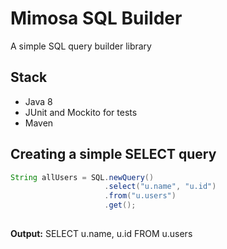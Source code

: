 # Mimosa SQL Builder
A simple SQL query builder library

## Stack

* Java 8
* JUnit and Mockito for tests
* Maven

## Creating a simple SELECT query

```java
String allUsers = SQL.newQuery()
                     .select("u.name", "u.id")
                     .from("u.users")
                     .get();
                             
```
**Output:** SELECT u.name, u.id FROM u.users
